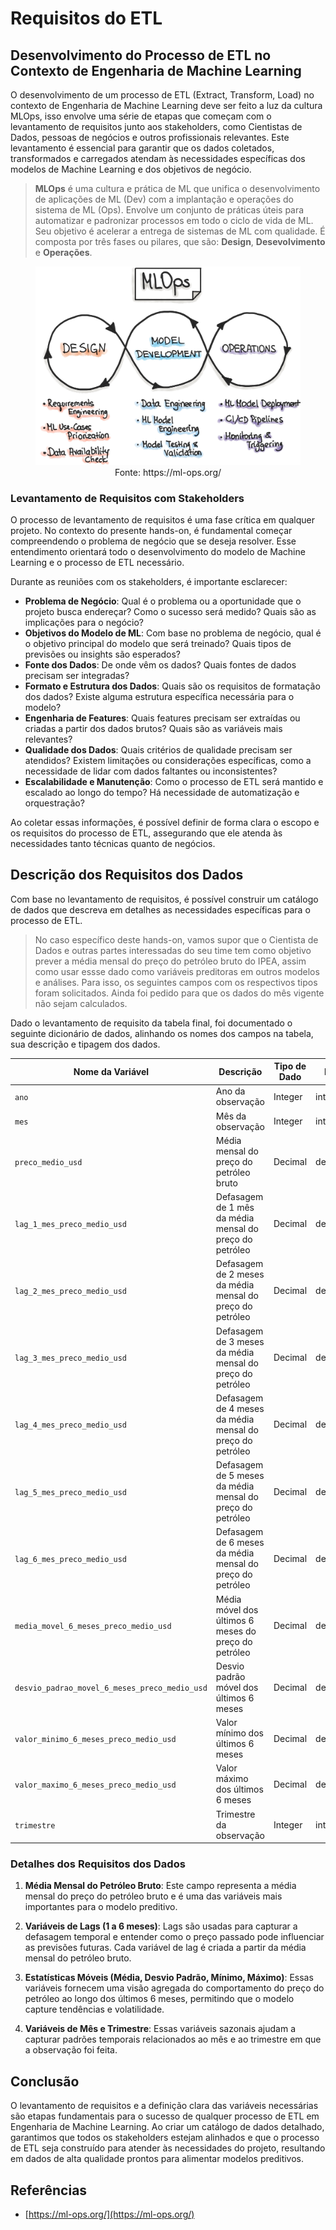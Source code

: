 # Requisitos do ETL

## Desenvolvimento do Processo de ETL no Contexto de Engenharia de Machine Learning

O desenvolvimento de um processo de ETL (Extract, Transform, Load) no contexto de Engenharia de Machine Learning deve ser feito a luz da cultura MLOps, isso envolve uma série de etapas que começam com o levantamento de requisitos junto aos stakeholders, como Cientistas de Dados, pessoas de negócios e outros profissionais relevantes. Este levantamento é essencial para garantir que os dados coletados, transformados e carregados atendam às necessidades específicas dos modelos de Machine Learning e dos objetivos de negócio.

> **MLOps** é uma cultura e prática de ML que unifica o desenvolvimento de aplicações de ML (Dev) com a implantação e operações do sistema de ML (Ops). Envolve um conjunto de práticas úteis para automatizar e padronizar processos em todo o ciclo de vida de ML. Seu objetivo é acelerar a entrega de sistemas de ML com qualidade. É composta por três fases ou pilares, que são: **Design**, **Desevolvimento** e **Operações**. 

<div align="center">
  <figure>
    <img src="mlops.jpg" alt="Diagrama da MLOps">
    <figcaption>
      Fonte: https://ml-ops.org/
    </figcaption>
  </figure>
</div>

### Levantamento de Requisitos com Stakeholders

O processo de levantamento de requisitos é uma fase crítica em qualquer projeto. No contexto do presente hands-on, é fundamental começar compreendendo o problema de negócio que se deseja resolver. Esse entendimento orientará todo o desenvolvimento do modelo de Machine Learning e o processo de ETL necessário.

Durante as reuniões com os stakeholders, é importante esclarecer:

- **Problema de Negócio**: Qual é o problema ou a oportunidade que o projeto busca endereçar? Como o sucesso será medido? Quais são as implicações para o negócio?
- **Objetivos do Modelo de ML**: Com base no problema de negócio, qual é o objetivo principal do modelo que será treinado? Quais tipos de previsões ou insights são esperados?
- **Fonte dos Dados**: De onde vêm os dados? Quais fontes de dados precisam ser integradas?
- **Formato e Estrutura dos Dados**: Quais são os requisitos de formatação dos dados? Existe alguma estrutura específica necessária para o modelo?
- **Engenharia de Features**: Quais features precisam ser extraídas ou criadas a partir dos dados brutos? Quais são as variáveis mais relevantes?
- **Qualidade dos Dados**: Quais critérios de qualidade precisam ser atendidos? Existem limitações ou considerações específicas, como a necessidade de lidar com dados faltantes ou inconsistentes?
- **Escalabilidade e Manutenção**: Como o processo de ETL será mantido e escalado ao longo do tempo? Há necessidade de automatização e orquestração?

Ao coletar essas informações, é possível definir de forma clara o escopo e os requisitos do processo de ETL, assegurando que ele atenda às necessidades tanto técnicas quanto de negócios.

## Descrição dos Requisitos dos Dados

Com base no levantamento de requisitos, é possível construir um catálogo de dados que descreva em detalhes as necessidades específicas para o processo de ETL.

> No caso específico deste hands-on, vamos supor que o Cientista de Dados e outras partes interessadas do seu time tem como objetivo prever a média mensal do preço do petróleo bruto do IPEA, assim como usar essse dado como variáveis preditoras em outros modelos e análises. Para isso, os seguintes campos com os respectivos tipos foram solicitados. Ainda foi pedido para que os dados do mês vigente não sejam calculados.

Dado o levantamento de requisito da tabela final, foi documentado o seguinte dicionário de dados, alinhando os nomes dos campos na tabela, sua descrição e tipagem dos dados. 

| Nome da Variável                              | Descrição                                                 | Tipo de Dado | Formato      |
|-----------------------------------------------|-----------------------------------------------------------|--------------|--------------|
| `ano`                                         | Ano da observação                                         | Integer      | integer      |
| `mes`                                         | Mês da observação                                         | Integer      | integer      |
| `preco_medio_usd`                             | Média mensal do preço do petróleo bruto                   | Decimal      | decimal(5,2) |
| `lag_1_mes_preco_medio_usd`                   | Defasagem de 1 mês da média mensal do preço do petróleo   | Decimal      | decimal(5,2) |
| `lag_2_mes_preco_medio_usd`                   | Defasagem de 2 meses da média mensal do preço do petróleo | Decimal      | decimal(5,2) |
| `lag_3_mes_preco_medio_usd`                   | Defasagem de 3 meses da média mensal do preço do petróleo | Decimal      | decimal(5,2) |
| `lag_4_mes_preco_medio_usd`                   | Defasagem de 4 meses da média mensal do preço do petróleo | Decimal      | decimal(5,2) |
| `lag_5_mes_preco_medio_usd`                   | Defasagem de 5 meses da média mensal do preço do petróleo | Decimal      | decimal(5,2) |
| `lag_6_mes_preco_medio_usd`                   | Defasagem de 6 meses da média mensal do preço do petróleo | Decimal      | decimal(5,2) |
| `media_movel_6_meses_preco_medio_usd`         | Média móvel dos últimos 6 meses do preço do petróleo      | Decimal      | decimal(5,2) |
| `desvio_padrao_movel_6_meses_preco_medio_usd` | Desvio padrão móvel dos últimos 6 meses                   | Decimal      | decimal(5,2) |
| `valor_minimo_6_meses_preco_medio_usd`        | Valor mínimo dos últimos 6 meses                          | Decimal      | decimal(5,2) |
| `valor_maximo_6_meses_preco_medio_usd`        | Valor máximo dos últimos 6 meses                          | Decimal      | decimal(5,2) |
| `trimestre`                                   | Trimestre da observação                                   | Integer      | integer      |

### Detalhes dos Requisitos dos Dados

1. **Média Mensal do Petróleo Bruto**: Este campo representa a média mensal do preço do petróleo bruto e é uma das variáveis mais importantes para o modelo preditivo.

2. **Variáveis de Lags (1 a 6 meses)**: Lags são usadas para capturar a defasagem temporal e entender como o preço passado pode influenciar as previsões futuras. Cada variável de lag é criada a partir da média mensal do petróleo bruto.

3. **Estatísticas Móveis (Média, Desvio Padrão, Mínimo, Máximo)**: Essas variáveis fornecem uma visão agregada do comportamento do preço do petróleo ao longo dos últimos 6 meses, permitindo que o modelo capture tendências e volatilidade.

4. **Variáveis de Mês e Trimestre**: Essas variáveis sazonais ajudam a capturar padrões temporais relacionados ao mês e ao trimestre em que a observação foi feita.

## Conclusão

O levantamento de requisitos e a definição clara das variáveis necessárias são etapas fundamentais para o sucesso de qualquer processo de ETL em Engenharia de Machine Learning. Ao criar um catálogo de dados detalhado, garantimos que todos os stakeholders estejam alinhados e que o processo de ETL seja construído para atender às necessidades do projeto, resultando em dados de alta qualidade prontos para alimentar modelos preditivos.

## Referências
- [https://ml-ops.org/](https://ml-ops.org/)
